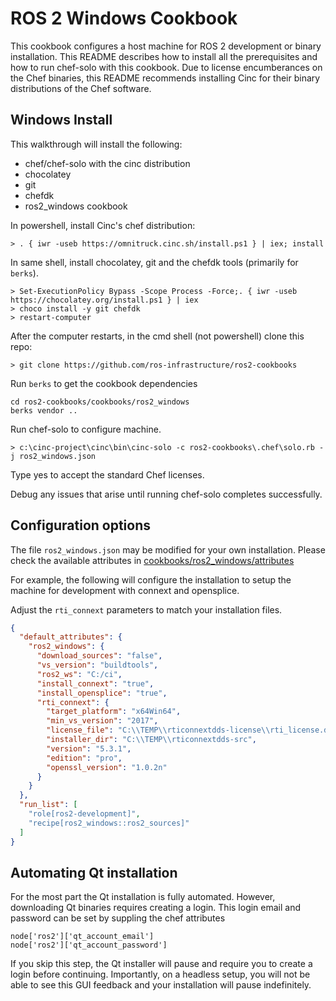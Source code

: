 # ROS 2 Windows Cookbook

This cookbook configures a host machine for ROS 2 development or binary installation.
This README describes how to install all the prerequisites and how to run chef-solo with this cookbook.
Due to license encumberances on the Chef binaries, this README recommends installing Cinc for their binary distributions of the Chef software.

## Windows Install

This walkthrough will install the following:
* chef/chef-solo with the cinc distribution
* chocolatey
* git
* chefdk
* ros2_windows cookbook

In powershell, install Cinc's chef distribution:
```
> . { iwr -useb https://omnitruck.cinc.sh/install.ps1 } | iex; install
```

In same shell, install chocolatey, git and the chefdk tools (primarily for `berks`).
```
> Set-ExecutionPolicy Bypass -Scope Process -Force;. { iwr -useb https://chocolatey.org/install.ps1 } | iex
> choco install -y git chefdk
> restart-computer
```

After the computer restarts, in the cmd shell (not powershell) clone this repo:
```
> git clone https://github.com/ros-infrastructure/ros2-cookbooks
```

Run `berks` to get the cookbook dependencies
```
cd ros2-cookbooks/cookbooks/ros2_windows
berks vendor ..
```

Run chef-solo to configure machine.
```
> c:\cinc-project\cinc\bin\cinc-solo -c ros2-cookbooks\.chef\solo.rb -j ros2_windows.json
```

Type yes to accept the standard Chef licenses.

Debug any issues that arise until running chef-solo completes successfully.

## Configuration options

The file `ros2_windows.json` may be modified for your own installation.
Please check the available attributes in [cookbooks/ros2_windows/attributes](cookbooks/ros2_windows/attributes)

For example, the following will configure the installation to setup the machine for development with connext and opensplice.

Adjust the `rti_connext` parameters to match your installation files.

```json
{
  "default_attributes": {
    "ros2_windows": {
      "download_sources": "false",
      "vs_version": "buildtools",
      "ros2_ws": "C:/ci",
      "install_connext": "true",
      "install_opensplice": "true",
      "rti_connext": {
        "target_platform": "x64Win64",
        "min_vs_version": "2017",
        "license_file": "C:\\TEMP\\rticonnextdds-license\\rti_license.dat",
        "installer_dir": "C:\\TEMP\\rticonnextdds-src",
        "version": "5.3.1",
        "edition": "pro",
        "openssl_version": "1.0.2n"
      }
    }
  },
  "run_list": [
    "role[ros2-development]",
    "recipe[ros2_windows::ros2_sources]"
  ]
}
```

## Automating Qt installation

For the most part the Qt installation is fully automated.
However, downloading Qt binaries requires creating a login.
This login email and password can be set by suppling the chef attributes
```
node['ros2']['qt_account_email']
node['ros2']['qt_account_password']
```
If you skip this step, the Qt installer will pause and require you to create a login before continuing.
Importantly, on a headless setup, you will not be able to see this GUI feedback and your installation will pause indefinitely.
